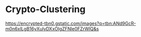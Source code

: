 # Crypto-Clustering

https://encrypted-tbn0.gstatic.com/images?q=tbn:ANd9GcR-m0n6xILgB16yXuIyDXxOIgZFNle0FZrWlQ&s
